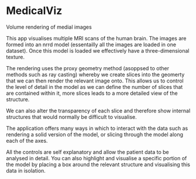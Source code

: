 # MedicalViz
Volume rendering of medial images

This app visualises multiple MRI scans of the human brain.
The images are formed into an nrrd model (essentailly all the images are loaded in one dataset).
Once this model is loaded we effectively have a three-dimensional texture.

The rendering uses the proxy geometry method (asoppsed to other methods such as ray casting) whereby we create slices into the geomerty that we can then render the relevant image onto. This allows us to control the level of detail in the model as we can define the number of slices that are contained within it, more slices leads to a more detailed view of the structure.

We can also alter the transparency of each slice and therefore show internal structures that would normally be difficult to visualise.

The application offers many ways in which to interact with the data such as rendering a solid version of the model, or slicing through the model along each of the axes.

All the controls are self explanatory and allow the patient data to be analysed in detail. You can also highlight and visualise a specific portion of the model by placing a box around the relevant structure and visualising this data in isolation.
